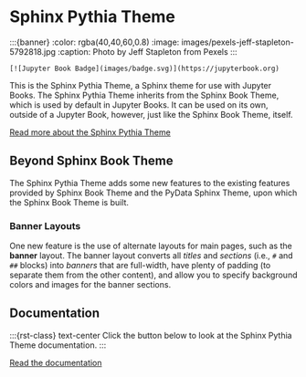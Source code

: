 # Sphinx Pythia Theme

:::{banner}
:color: rgba(40,40,60,0.8)
:image: images/pexels-jeff-stapleton-5792818.jpg
:caption: Photo by Jeff Stapleton from Pexels
:::

```{only} html
[![Jupyter Book Badge](images/badge.svg)](https://jupyterbook.org)
```

This is the Sphinx Pythia Theme, a Sphinx theme for use with Jupyter Books.
The Sphinx Pythia Theme inherits from the Sphinx Book Theme, which is used
by default in Jupyter Books.  It can be used on its own, outside of a Jupyter
Book, however, just like the Sphinx Book Theme, itself.

<span class="d-flex justify-content-center py-4">
  <a href="/about.html" role="button" class="btn btn-light btn-lg">
    Read more about the Sphinx Pythia Theme
  </a>
</span>

## Beyond Sphinx Book Theme

The Sphinx Pythia Theme adds some new features to the existing features
provided by Sphinx Book Theme and the PyData Sphinx Theme, upon which the
Sphinx Book Theme is built.

### Banner Layouts

One new feature is the use of alternate layouts  for main pages, such as
the **banner** layout.  The banner layout converts all *titles* and *sections*
(i.e., `#` and `##` blocks) into *banners* that are full-width, have plenty
of padding (to separate them from the other content), and allow you to specify
background colors and images for the banner sections.

## Documentation

:::{rst-class} text-center
Click the button below to look at the Sphinx Pythia Theme documentation.
:::

<span class="d-flex justify-content-center py-4">
  <a href="/about.html" role="button" class="btn btn-primary btn-lg">
    Read the documentation
  </a>
</span>
